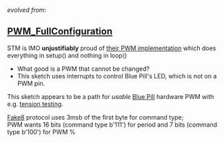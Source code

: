 *evolved from*:  
## [PWM_FullConfiguration](https://github.com/stm32duino/STM32Examples/tree/main/examples/Peripherals/HardwareTimer/PWM_FullConfiguration)
STM is IMO **unjustifiably** proud of [their PWM implementation](https://github.com/stm32duino/STM32Examples/tree/main/examples/Peripherals/HardwareTimer/All-in-one_setPWM)
which does everything in setup() and nothing in loop()
- What good is a PWM that cannot be changed?
- This sketch uses interrupts to control Blue Pill's LED, which is not on a PWM pin.
 
This sketch appears to be a path for *usable* [Blue Pill](https://blekenbleu.github.io/Arduino/) hardware PWM with e.g. [tension testing](https://github.com/blekenbleu/Direct-Drive-harness-tension-tester).

[Fake8](https://github.com/blekenbleu/Fake8) protocol uses 3msb of the first byte for command type;  
PWM wants 16 bits (command type b'111') for period and 7 bits (command type b'100') for PWM %
